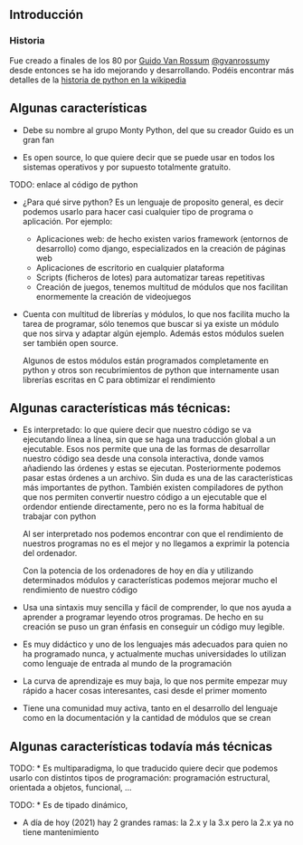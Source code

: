 ## Introducción

### Historia

Fue creado a finales de los 80 por [Guido Van Rossum](https://es.wikipedia.org/wiki/Guido_van_Rossum) [@gvanrossum](https://twitter.com/gvanrossum)y desde entonces se ha ido mejorando y desarrollando. Podéis encontrar más detalles de la [historia de python en la wikipedia](https://es.wikipedia.org/wiki/Historia_de_Python)

## Algunas características

* Debe su nombre al grupo Monty Python, del que su creador Guido es un gran fan

* Es open source, lo que quiere decir que se puede usar en todos los sistemas operativos y por supuesto totalmente gratuito.

TODO: enlace al código de python


* ¿Para qué sirve python?  Es un lenguaje de proposito general, es decir podemos usarlo para hacer casi cualquier tipo de programa o aplicación. Por ejemplo:
    * Aplicaciones web: de hecho existen varios framework (entornos de desarrollo) como django, especializados en la creación de páginas web
    * Aplicaciones de escritorio en cualquier plataforma
    * Scripts (ficheros de lotes) para automatizar tareas repetitivas
    * Creación de juegos, tenemos multitud de módulos que nos facilitan enormemente la creación de videojuegos

* Cuenta con multitud de librerías y módulos, lo que nos facilita mucho la tarea de programar, sólo tenemos que buscar si ya existe un módulo que nos sirva y adaptar algún ejemplo. Además estos módulos suelen ser también open source. 

    Algunos de estos módulos están programados completamente en python y otros son recubrimientos de python que internamente usan librerías escritas en C para obtimizar el rendimiento



## Algunas características más técnicas:

* Es interpretado: lo que quiere decir que nuestro código se va ejecutando línea a línea, sin que se haga una traducción global a un ejecutable. Esos nos permite que una de las formas de desarrollar nuestro código sea desde una consola interactiva, donde vamos añadiendo las órdenes y estas se ejecutan. Posteriormente podemos pasar estas órdenes a un archivo. Sin duda es una de las características más importantes de python. También existen compiladores de python que nos permiten convertir nuestro código a un ejecutable que el ordendor entiende directamente, pero no es la forma habitual de trabajar con python

    Al ser interpretado nos podemos encontrar con que el rendimiento de nuestros programas no es el mejor y no llegamos a exprimir la potencia del ordenador. 

    Con la potencia de los ordenadores de hoy en día y utilizando determinados módulos y características podemos mejorar mucho el rendimiento de nuestro código



* Usa una sintaxis muy sencilla y fácil de comprender, lo que nos ayuda a aprender a programar leyendo otros programas. De hecho en su creación se puso un gran énfasis en conseguir un código muy legible.

* Es muy didáctico y uno de los lenguajes más adecuados para quien no ha programado nunca, y actualmente muchas universidades lo utilizan como lenguaje de entrada al mundo de la programación

* La curva de aprendizaje es muy baja, lo que nos permite empezar muy rápido a hacer cosas interesantes, casi desde el primer momento

* Tiene una comunidad muy activa, tanto en el desarrollo del lenguaje como en la documentación y la cantidad de módulos que se crean

## Algunas características todavía más técnicas

TODO: * Es multiparadigma, lo que traducido quiere decir que podemos usarlo con distintos tipos de programación: programación estructural, orientada a objetos, funcional, ...

TODO: * Es de tipado dinámico, 

* A día de hoy (2021) hay 2 grandes ramas: la 2.x y la 3.x pero la 2.x ya no tiene mantenimiento


